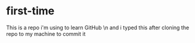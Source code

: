 # first-time
This is a repo i'm using to learn GitHub \n
and  i typed this after cloning the repo to my machine to commit it

